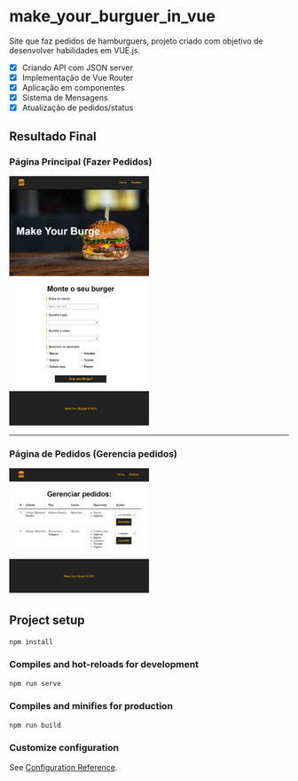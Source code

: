 # make_your_burguer_in_vue

Site que faz pedidos de hamburguers, projeto criado com objetivo de desenvolver habilidades em VUE.js.

- [x] Criando API com JSON server
- [x] Implementação de Vue Router
- [x] Aplicação em componentes
- [x] Sistema de Mensagens
- [x] Atualização de pedidos/status

## Resultado Final 

### Página Principal (Fazer Pedidos)

<img src="./src/assets/page_home.png" style="width:50%"/>

<hr>

### Página de Pedidos (Gerencia pedidos)

<img src="./src/assets/page_delivery.png" style="width:50%"/>


## Project setup
```
npm install
```

### Compiles and hot-reloads for development
```
npm run serve
```

### Compiles and minifies for production
```
npm run build
```

### Customize configuration
See [Configuration Reference](https://cli.vuejs.org/config/).
